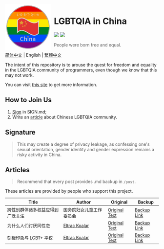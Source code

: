 <img width="150" height="150" align="left" style="float: left; margin: 0 10px 0 0;" alt="LGBT-CN logo" src="https://github.com/LGBT-CN/logo/raw/master/LGBTQIA-China.png">

# LGBTQIA in China

[![](https://img.shields.io/badge/Support-LGBTQIA-FF0000?style=flat-square)](https://git.io/JfJiO)
[![](https://img.shields.io/badge/Telegram-LGBTCN-FFA500.svg?style=flat-square)](https://t.me/LGBTCN)
> People were born free and equal.

[简体中文](README.md) | English | [繁體中文](README.ZH.md)

The intent of this repository is to arouse the quest for freedom and equality in the LGBTQIA community of programmers, even though we know that this may not work.

You can visit [this site](https://cnlgbt.org/english.html) to get more information.

## How to Join Us

1. [Sign](README.EN.md#Signature) in SIGN.md;
2. Write an [article](README.EN.md#Articles) about Chinese LGBTQIA community.

## Signature

> This may create a degree of privacy leakage, as confessing one's sexual orientation, gender identity and gender expression remains a risky activity in China.



## Articles

> Recommend that every post provides .md backup in `/post`.

These articles are provided by people who support this project.

| Title | Author | Original | Backup |
| -- | -- | -- | -- |
|跨性别群体诸多权益应得到广泛关注|国务院妇女儿童工作委员会|[Original Text](http://www.nwccw.gov.cn/2018-08/14/content_218467.htm)|[Backup Link](/post/跨性别群体诸多权益应得到广泛关注.md)|
|为什么人们讨厌同性恋|[Eltrac Koalar](https://github.com/BigCoke233)|[Original Text](https://blog.guhub.cn/p/why-hate-homosexuality.html)|[Backup Link](/post/why-hate-homosexuality.md)|
|刻板印象与 LGBT+ 平权|[Eltrac Koalar](https://github.com/BigCoke233)|[Original Text](https://blog.guhub.cn/p/lgbt-pride.html)|[Backup Link](/post/lgbt-pride-by-eltrac.md)|
